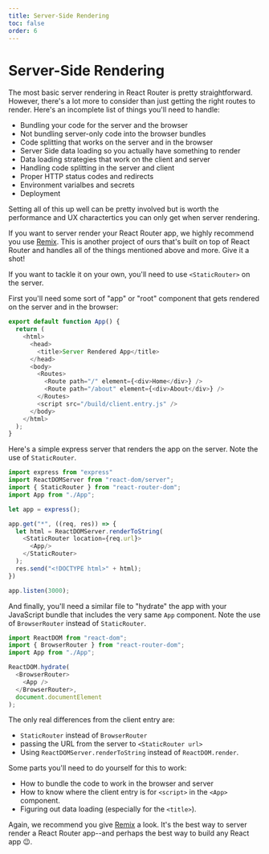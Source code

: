 ```yaml
---
title: Server-Side Rendering
toc: false
order: 6
---
```


# Server-Side Rendering

The most basic server rendering in React Router is pretty straightforward. However, there's a lot more to consider than just getting the right routes to render. Here's an incomplete list of things you'll need to handle:

- Bundling your code for the server and the browser
- Not bundling server-only code into the browser bundles
- Code splitting that works on the server and in the browser
- Server Side data loading so you actually have something to render
- Data loading strategies that work on the client and server
- Handling code splitting in the server and client
- Proper HTTP status codes and redirects
- Environment varialbes and secrets
- Deployment

Setting all of this up well can be pretty involved but is worth the performance and UX charactertics you can only get when server rendering.

If you want to server render your React Router app, we highly recommend you use [Remix](https://remix.run). This is another project of ours that's built on top of React Router and handles all of the things mentioned above and more. Give it a shot!

If you want to tackle it on your own, you'll need to use `<StaticRouter>` on the server.

First you'll need some sort of "app" or "root" component that gets rendered on the server and in the browser:

```js filename=App.js
export default function App() {
  return (
    <html>
      <head>
        <title>Server Rendered App</title>
      </head>
      <body>
        <Routes>
          <Route path="/" element={<div>Home</div>} />
          <Route path="/about" element={<div>About</div>} />
        </Routes>
        <script src="/build/client.entry.js" />
      </body>
    </html>
  );
}
```

Here's a simple express server that renders the app on the server. Note the use of `StaticRouter`.

```js filename=server.entry.js
import express from "express"
import ReactDOMServer from "react-dom/server";
import { StaticRouter } from "react-router-dom";
import App from "./App";

let app = express();

app.get("*", ((req, res)) => {
  let html = ReactDOMServer.renderToString(
    <StaticRouter location={req.url}>
      <App/>
    </StaticRouter>
  );
  res.send("<!DOCTYPE html>" + html);
})

app.listen(3000);
```

And finally, you'll need a similar file to "hydrate" the app with your JavaScript bundle that includes the very same `App` component. Note the use of `BrowserRouter` instead of `StaticRouter`.

```js filename=client.entry.js
import ReactDOM from "react-dom";
import { BrowserRouter } from "react-router-dom";
import App from "./App";

ReactDOM.hydrate(
  <BrowserRouter>
    <App />
  </BrowserRouter>,
  document.documentElement
);
```

The only real differences from the client entry are:

- `StaticRouter` instead of `BrowserRouter`
- passing the URL from the server to `<StaticRouter url>`
- Using `ReactDOMServer.renderToString` instead of `ReactDOM.render`.

Some parts you'll need to do yourself for this to work:

- How to bundle the code to work in the browser and server
- How to know where the client entry is for `<script>` in the `<App>` component.
- Figuring out data loading (especially for the `<title>`).

Again, we recommend you give [Remix](https://remix.run) a look. It's the best way to server render a React Router app--and perhaps the best way to build any React app 😉.
